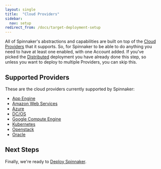 ```yaml
---
layout: single
title:  "Cloud Providers"
sidebar:
  nav: setup
redirect_from: /docs/target-deployment-setup
---
```


All of Spinnaker's abstractions and capabilities are built on top of the [Cloud
Providers](/concepts/providers/) that it supports. So, for Spinnaker to be able to do anything you
need to have at least one enabled, with one Account added. If you've picked the
[Distributed](/setup/install/environment/#distributed) deployment you have
already done this step, so unless you want to deploy to multiple Providers, you
can skip this.

## Supported Providers

These are the cloud providers currently supported by Spinnaker:

* <a href="/setup/providers/appengine/" target="_blank">App Engine</a>
* <a href="/setup/providers/aws/" target="_blank">Amazon Web Services</a>
* <a href="/setup/providers/azure/" target="_blank">Azure</a>
* <a href="/setup/providers/dcos/" target="_blank">DC/OS</a>
* <a href="/setup/providers/gce/" target="_blank">Google Compute Engine</a>
* <a href="/setup/providers/kubernetes/" target="_blank">Kubernetes</a>
* <a href="/setup/providers/openstack/" target="_blank">Openstack</a>
* <a href="/setup/providers/oracle/" target="_blank">Oracle</a>

## Next Steps

Finally, we're ready to [Deploy Spinnaker](/setup/install/deploy/).
